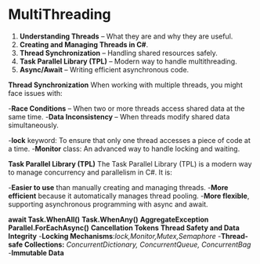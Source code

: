 # MultiThreading
1. **Understanding Threads** – What they are and why they are useful.
2. **Creating and Managing Threads in C#**.
3. **Thread Synchronization** – Handling shared resources safely.
4. **Task Parallel Library (TPL)** – Modern way to handle multithreading.
5. **Async/Await** – Writing efficient asynchronous code.

**Thread Synchronization**
When working with multiple threads, you might face issues with:

-**Race Conditions** – When two or more threads access shared data at the same time.
-**Data Inconsistency** – When threads modify shared data simultaneously.

-**lock** keyword: To ensure that only one thread accesses a piece of code at a time.
-**Monitor** class: An advanced way to handle locking and waiting.

**Task Parallel Library (TPL)**
The Task Parallel Library (TPL) is a modern way to manage concurrency and parallelism in C#. It is:

-**Easier to use** than manually creating and managing threads.
-**More efficient** because it automatically manages thread pooling.
-**More flexible**, supporting asynchronous programming with async and await.

**await Task.WhenAll()**
**Task.WhenAny()**
**AggregateException**
**Parallel.ForEachAsync()**
**Cancellation Tokens**
**Thread Safety and Data Integrity**
-**Locking Mechanisms**:*lock,Monitor,Mutex,Semaphore*
-**Thread-safe Collections:** *ConcurrentDictionary, ConcurrentQueue, ConcurrentBag*
-**Immutable Data**

